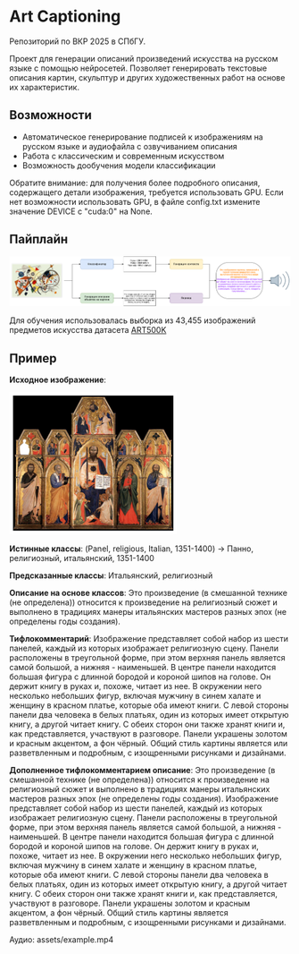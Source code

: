 # Art Captioning 

Репозиторий по ВКР 2025 в СПбГУ.

Проект для генерации описаний произведений искусства на русском языке с помощью нейросетей. Позволяет генерировать текстовые описания картин, скульптур и других художественных работ на основе их характеристик.

## Возможности

- Автоматическое генерирование подписей к изображениям на русском языке и аудиофайла с озвучиванием описания
- Работа с классическим и современным искусством
- Возможность дообучения модели классификации

Обратите внимание: для получения более подробного описания, содержащего детали изображения, требуется использовать GPU. Если нет возможности использовать GPU, в файле config.txt измените значение DEVICE с "cuda:0" на None.

## Пайплайн 
<img src="assets/pipeline.png" width="700">

Для обучения использовалась выборка из 43,455 изображений предметов искусства датасета [ART500K](https://deepart.hkust.edu.hk/ART500K/art500k.html)

## Пример

**Исходное изображение**:

<img src="assets/example_image.png" width="300">

**Истинные классы**: 
(Panel, religious, Italian, 1351-1400) -> Панно, религиозный, итальянский, 1351-1400 

**Предсказанные классы**: 
Итальянский, религиозный

**Описание на основе классов**: Это произведение (в смешанной технике (не определена)) относится к произведение на религиозный сюжет и выполнено в традициях манеры итальянских мастеров разных эпох (не определены годы создания).

**Тифлокомментарий**: Изображение представляет собой набор из шести панелей, каждый из которых изображает религиозную сцену. Панели расположены в треугольной форме, при этом верхняя панель является самой большой, а нижняя - наименьшей. В центре панели находится большая фигура с длинной бородой и короной шипов на голове. Он держит книгу в руках и, похоже, читает из нее. В окружении него несколько небольших фигур, включая мужчину в синем халате и женщину в красном платье, которые оба имеют книги. С левой стороны панели два человека в белых платьях, один из которых имеет открытую книгу, а другой читает книгу. С обеих сторон они также хранят книги и, как представляется, участвуют в разговоре. Панели украшены золотом и красным акцентом, а фон чёрный. Общий стиль картины является или разветвленным и подробным, с изощренными рисунками и дизайнами.

**Дополненное тифлокомментарием описание**: Это произведение (в смешанной технике (не определена)) относится к произведение на религиозный сюжет и выполнено в традициях манеры итальянских мастеров разных эпох (не определены годы создания). Изображение представляет собой набор из шести панелей, каждый из которых изображает религиозную сцену. Панели расположены в треугольной форме, при этом верхняя панель является самой большой, а нижняя - наименьшей. В центре панели находится большая фигура с длинной бородой и короной шипов на голове. Он держит книгу в руках и, похоже, читает из нее. В окружении него несколько небольших фигур, включая мужчину в синем халате и женщину в красном платье, которые оба имеют книги. С левой стороны панели два человека в белых платьях, один из которых имеет открытую книгу, а другой читает книгу. С обеих сторон они также хранят книги и, как представляется, участвуют в разговоре. Панели украшены золотом и красным акцентом, а фон чёрный. Общий стиль картины является разветвленным и подробным, с изощренными рисунками и дизайнами.

Аудио: assets/example.mp4
